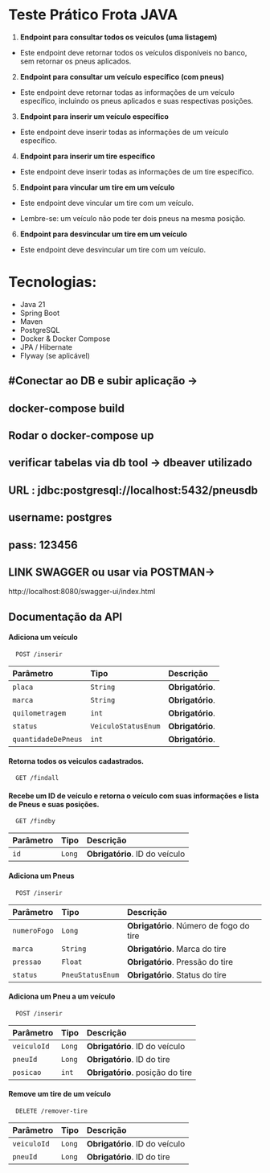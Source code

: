 
# Teste Prático Frota JAVA

1. **Endpoint para consultar todos os veículos (uma listagem)**
- Este endpoint deve retornar todos os veículos disponíveis no banco, sem retornar os pneus aplicados.

2. **Endpoint para consultar um veículo específico (com pneus)**
- Este endpoint deve retornar todas as informações de um veículo específico, incluindo os pneus aplicados e suas respectivas posições.

3. **Endpoint para inserir um veículo específico**
- Este endpoint deve inserir todas as informações de um veículo específico.

4. **Endpoint para inserir um tire específico**
- Este endpoint deve inserir todas as informações de um tire específico.
5. **Endpoint para vincular um tire em um veículo**

- Este endpoint deve vincular um tire com um veículo.

- Lembre-se: um veículo não pode ter dois pneus na mesma posição.

6. **Endpoint para desvincular um tire em um veículo**
    
- Este endpoint deve desvincular um tire com um veículo.

# Tecnologias:
- Java 21
- Spring Boot
- Maven
- PostgreSQL
- Docker & Docker Compose
- JPA / Hibernate
- Flyway (se aplicável)

#Conectar ao DB e subir aplicação ->
-
docker-compose build
-
Rodar o docker-compose up
-
verificar tabelas via db tool -> dbeaver utilizado 
-
URL : jdbc:postgresql://localhost:5432/pneusdb
-
username: postgres
-
pass: 123456
-

LINK SWAGGER ou usar via POSTMAN->
-
http://localhost:8080/swagger-ui/index.html


## Documentação da API

#### Adiciona um veículo

```http localhost:8080/frota/veiculos/
  POST /inserir
```

| Parâmetro   | Tipo       | Descrição                           |
| :---------- | :--------- | :---------------------------------- |
| `placa` | `String` | **Obrigatório**.|
| `marca` | `String` | **Obrigatório**.|
| `quilometragem` | `int` | **Obrigatório**.|
| `status` | `VeiculoStatusEnum` | **Obrigatório**.|
| `quantidadeDePneus` | `int` | **Obrigatório**.|

#### Retorna todos os veiculos cadastrados.

```http localhost:8080/frota/veiculos/
  GET /findall
```

#### Recebe um ID de veículo e retorna o veículo com suas informações e lista de Pneus e suas posições.

```http localhost:8080/frota/veiculos/
  GET /findby
```

| Parâmetro   | Tipo       | Descrição                                   |
| :---------- | :--------- | :------------------------------------------ |
| `id`      | `Long` | **Obrigatório**. ID do veículo|


#### Adiciona um Pneus

```http localhost:8080/frota/tire/
  POST /inserir
```

| Parâmetro   | Tipo       | Descrição                           |
| :---------- | :--------- | :---------------------------------- |
| `numeroFogo` | `Long` | **Obrigatório**. Número de fogo do tire|
| `marca` | `String` | **Obrigatório**. Marca do tire|
| `pressao` | `Float` | **Obrigatório**. Pressão do tire|
| `status` | `PneuStatusEnum` | **Obrigatório**. Status do tire|

#### Adiciona um Pneu a um veículo

```http localhost:8080/frota/vehicle-tire/
  POST /inserir
```

| Parâmetro   | Tipo       | Descrição                           |
| :---------- | :--------- | :---------------------------------- |
| `veiculoId` | `Long` | **Obrigatório**. ID do veículo|
| `pneuId` | `Long` | **Obrigatório**. ID do tire|
| `posicao` | `int` | **Obrigatório**. posição do tire|

#### Remove um tire de um veículo

```http localhost:8080/frota/vehicle-tire/
  DELETE /remover-tire
```

| Parâmetro   | Tipo       | Descrição                           |
| :---------- | :--------- | :---------------------------------- |
| `veiculoId` | `Long` | **Obrigatório**. ID do veículo|
| `pneuId` | `Long` | **Obrigatório**. ID do tire|



